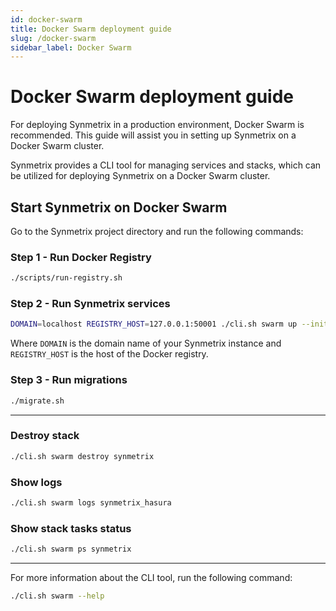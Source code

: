 ```yaml
---
id: docker-swarm
title: Docker Swarm deployment guide
slug: /docker-swarm
sidebar_label: Docker Swarm
---
```

# Docker Swarm deployment guide

For deploying Synmetrix in a production environment, Docker Swarm is recommended. This guide will assist you in setting up Synmetrix on a Docker Swarm cluster.

Synmetrix provides a CLI tool for managing services and stacks, which can be utilized for deploying Synmetrix on a Docker Swarm cluster.

## Start Synmetrix on Docker Swarm

Go to the Synmetrix project directory and run the following commands:

### Step 1 - Run Docker Registry

```bash
./scripts/run-registry.sh
```

### Step 2 - Run Synmetrix services

```bash
DOMAIN=localhost REGISTRY_HOST=127.0.0.1:50001 ./cli.sh swarm up --init --env stage synmetrix 
```

Where `DOMAIN` is the domain name of your Synmetrix instance and `REGISTRY_HOST` is the host of the Docker registry.

### Step 3 - Run migrations

```bash
./migrate.sh
```

---

### Destroy stack

```bash
./cli.sh swarm destroy synmetrix 
```

### Show logs

```bash
./cli.sh swarm logs synmetrix_hasura
```

### Show stack tasks status

```bash
./cli.sh swarm ps synmetrix
```

---

For more information about the CLI tool, run the following command:

```bash
./cli.sh swarm --help
```
